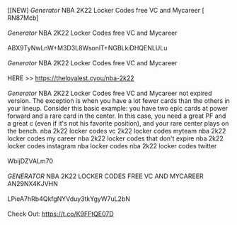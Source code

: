 [[NEW] $Generator$ NBA 2K22 Locker Codes free VC and Mycareer [ RN87Mcb]
<br>
<br>$Generator$ NBA 2K22 Locker Codes free VC and Mycareer
<br>
<br>ABX9TyNwLnW+M3D3L8WsonlT+NGBLkiDHQENLULu
<br>
<br>$Generator$ NBA 2K22 Locker Codes free VC and Mycareer
<br>
<br>HERE >> https://theloyalest.cyou/nba-2k22
<br>
<br>$Generator$ NBA 2K22 Locker Codes free VC and Mycareer not expired version. The exception is when you have a lot fewer cards than the others in your lineup. Consider this basic example: you have two epic cards at power forward and a rare card in the center. In this case, you need a great PF and a great c (even if it's not his favorite position), and your rare center plays on the bench. nba 2k22 locker codes vc 2k22 locker codes myteam nba 2k22 locker codes my career nba 2k22 locker codes that don't expire nba 2k22 locker codes instagram nba locker codes nba 2k22 locker codes twitter
<br>
<br>WbijDZVALm70
<br>
<br>$GENERATOR$ NBA 2K22 LOCKER CODES FREE VC AND MYCAREER AN29NX4KJVHN
<br>
<br>LPieA7hRb4QkfgNYVduy3tkYgyW7uL2bN
<br>
<br>Check Out: https://t.co/K9FFtQE07D
<br>
